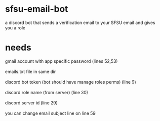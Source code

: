 # sfsu-email-bot
a discord bot that sends a verification email to your SFSU email and gives you a role

# needs
gmail account with app specific password (lines 52,53)<br><br>
emails.txt file in same dir<br><br>
discord bot token (bot should have manage roles perms) (line 9)<br><br>
discord role name (from server) (line 30)<br><br>
discord server id (line 29)<br><br>
you can change email subject line on line 59
